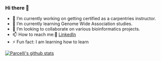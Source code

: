 ### Hi there 👋

- 🔭 I’m currently working on getting certified as a carpentries instructor.
- 🌱 I’m currently learning Genome Wide Association studies.
- 👯 I’m looking to collaborate on various bioinformatics projects.
- 📫 How to reach me::office: [LinkedIn](www.linkedin.com/in/parcelli-jepchirchir-1933451b5/) 
- ⚡ Fun fact: I am learning how to learn

[![Parcelli's github stats](https://github-readme-stats.vercel.app/api?username=Parcelli=true&show_icons=true&theme=radical&hide_rank=false)](https://github.com/anuraghazra/github-readme-stats)
